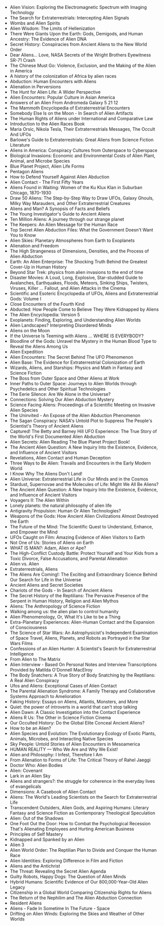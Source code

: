 <ul>

                             

 <li><a target="_blank" href="https://github.com/manjunath5496/The-Best-Alien-Books/blob/master/aln(1).pdf" style="text-decoration:none;">Alien Vision: Exploring the Electromagnetic Spectrum with Imaging Technology</a></li>

 <li><a target="_blank" href="https://github.com/manjunath5496/The-Best-Alien-Books/blob/master/aln(2).pdf" style="text-decoration:none;">The Search for Extraterrestrials: Intercepting Alien Signals</a></li>

<li><a target="_blank" href="https://github.com/manjunath5496/The-Best-Alien-Books/blob/master/aln(3).pdf" style="text-decoration:none;">Wombs and Alien Spirits</a></li>
 <li><a target="_blank" href="https://github.com/manjunath5496/The-Best-Alien-Books/blob/master/aln(4).pdf" style="text-decoration:none;">Alien Wisdom: The Limits of Hellenization</a></li>                              
<li><a target="_blank" href="https://github.com/manjunath5496/The-Best-Alien-Books/blob/master/aln(5).pdf" style="text-decoration:none;">There Were Giants Upon the Earth: Gods, Demigods, and Human Ancestry: The Evidence of Alien DNA</a></li>
<li><a target="_blank" href="https://github.com/manjunath5496/The-Best-Alien-Books/blob/master/aln(6).pdf" style="text-decoration:none;">Secret History: Conspiracies from Ancient Aliens to the New World Order</a></li>
 <li><a target="_blank" href="https://github.com/manjunath5496/The-Best-Alien-Books/blob/master/aln(7).pdf" style="text-decoration:none;">Dear Aliens... Love, NASA Secrets of the Wright Brothers Eyewitness SR-71 Crash</a></li>

 <li><a target="_blank" href="https://github.com/manjunath5496/The-Best-Alien-Books/blob/master/aln(8).pdf" style="text-decoration:none;"> The Chinese Must Go: Violence, Exclusion, and the Making of the Alien in America </a></li>
   <li><a target="_blank" href="https://github.com/manjunath5496/The-Best-Alien-Books/blob/master/aln(9).pdf" style="text-decoration:none;">A history of the colonization of Africa by alien races</a></li>
  
   
 <li><a target="_blank" href="https://github.com/manjunath5496/The-Best-Alien-Books/blob/master/aln(10).pdf" style="text-decoration:none;">Abduction: Human Encounters with Aliens </a></li>                              
<li><a target="_blank" href="https://github.com/manjunath5496/The-Best-Alien-Books/blob/master/aln(11).pdf" style="text-decoration:none;">Alienation in Perversions</a></li>
<li><a target="_blank" href="https://github.com/manjunath5496/The-Best-Alien-Books/blob/master/aln(12).pdf" style="text-decoration:none;">The Hunt for Alien Life: A Wider Perspective</a></li>
<li><a target="_blank" href="https://github.com/manjunath5496/The-Best-Alien-Books/blob/master/aln(13).pdf" style="text-decoration:none;">Alien Encounters: Popular Culture in Asian America</a></li>

<li><a target="_blank" href="https://github.com/manjunath5496/The-Best-Alien-Books/blob/master/aln(14).pdf" style="text-decoration:none;">Answers of an Alien From Andromeda Galaxy 5 21 12 </a></li>
                              
<li><a target="_blank" href="https://github.com/manjunath5496/The-Best-Alien-Books/blob/master/aln(15).pdf" style="text-decoration:none;">The Mammoth Encyclopedia of Extraterrestrial Encounters</a></li>

<li><a target="_blank" href="https://github.com/manjunath5496/The-Best-Alien-Books/blob/master/aln(16).pdf" style="text-decoration:none;">Somebody Else Is on the Moon - In Search of Alien Artifacts</a></li>

  <li><a target="_blank" href="https://github.com/manjunath5496/The-Best-Alien-Books/blob/master/aln(17).pdf" style="text-decoration:none;">The Human Rights of Aliens under International and Comparative Law</a></li>   
  
<li><a target="_blank" href="https://github.com/manjunath5496/The-Best-Alien-Books/blob/master/aln(18).pdf" style="text-decoration:none;">Introduction to the Alien Races Book</a></li> 

  
<li><a target="_blank" href="https://github.com/manjunath5496/The-Best-Alien-Books/blob/master/aln(19).pdf" style="text-decoration:none;">Maria Orsic, Nikola Tesla, Their Extraterrestrials Messages, The Occult And UFOs</a></li> 

<li><a target="_blank" href="https://github.com/manjunath5496/The-Best-Alien-Books/blob/master/aln(20).pdf" style="text-decoration:none;">Barlowe's Guide to Extraterrestrials: Great Aliens from Science Fiction Literature</a></li>

<li><a target="_blank" href="https://github.com/manjunath5496/The-Best-Alien-Books/blob/master/aln(21).pdf" style="text-decoration:none;">Aliens in America: Conspiracy Cultures from Outerspace to Cyberspace</a></li>
<li><a target="_blank" href="https://github.com/manjunath5496/The-Best-Alien-Books/blob/master/aln(22).pdf" style="text-decoration:none;">Biological Invasions: Economic and Environmental Costs of Alien Plant, Animal, and Microbe Species</a></li> 
 <li><a target="_blank" href="https://github.com/manjunath5496/The-Best-Alien-Books/blob/master/aln(23).pdf" style="text-decoration:none;">Blue Planet Project, Alien Life Forms</a></li> 
 

   <li><a target="_blank" href="https://github.com/manjunath5496/The-Best-Alien-Books/blob/master/aln(24).pdf" style="text-decoration:none;">Pentagon Aliens</a></li>
 
   <li><a target="_blank" href="https://github.com/manjunath5496/The-Best-Alien-Books/blob/master/aln(25).pdf" style="text-decoration:none;">How to Defend Yourself Against Alien Abduction</a></li>                              
 <li><a target="_blank" href="https://github.com/manjunath5496/The-Best-Alien-Books/blob/master/aln(26).pdf" style="text-decoration:none;">Alien Contact - The First Fifty Years</a></li>
 <li><a target="_blank" href="https://github.com/manjunath5496/The-Best-Alien-Books/blob/master/aln(27).pdf" style="text-decoration:none;">Aliens Found in Waiting: Women of the Ku Klux Klan in Suburban Chicago, 1870-1930</a></li>
   
 
   <li><a target="_blank" href="https://github.com/manjunath5496/The-Best-Alien-Books/blob/master/aln(28).pdf" style="text-decoration:none;">Draw 50 Aliens: The Step-by-Step Way to Draw UFOs, Galaxy Ghouls, Milky Way Marauders, and Other Extraterrestrial Creatures</a></li>
 
   <li><a target="_blank" href="https://github.com/manjunath5496/The-Best-Alien-Books/blob/master/aln(29).pdf" style="text-decoration:none;">Aliens and Man? A Synopsis of Facts and Beliefs</a></li>                              

  <li><a target="_blank" href="https://github.com/manjunath5496/The-Best-Alien-Books/blob/master/aln(30).pdf" style="text-decoration:none;">The Young Investigator's Guide to Ancient Aliens</a></li>
 
   <li><a target="_blank" href="https://github.com/manjunath5496/The-Best-Alien-Books/blob/master/aln(31).pdf" style="text-decoration:none;">Ten Million Aliens: A journey through our strange planet</a></li> 
    <li><a target="_blank" href="https://github.com/manjunath5496/The-Best-Alien-Books/blob/master/aln(32).pdf" style="text-decoration:none;">The Keepers: An Alien Message for the Human Race</a></li> 

   <li><a target="_blank" href="https://github.com/manjunath5496/The-Best-Alien-Books/blob/master/aln(33).pdf" style="text-decoration:none;">Top Secret Alien Abduction Files: What the Government Doesn't Want You to Know</a></li>                              

  <li><a target="_blank" href="https://github.com/manjunath5496/The-Best-Alien-Books/blob/master/aln(34).pdf" style="text-decoration:none;">Alien Skies: Planetary Atmospheres from Earth to Exoplanets</a></li> 
 
  <li><a target="_blank" href="https://github.com/manjunath5496/The-Best-Alien-Books/blob/master/aln(35).pdf" style="text-decoration:none;">Alienation and Freedom</a></li> 

  <li><a target="_blank" href="https://github.com/manjunath5496/The-Best-Alien-Books/blob/master/aln(36).pdf" style="text-decoration:none;">The High Strangeness of Dimensions, Densities, and the Process of Alien Abduction</a></li> 
 
<li><a target="_blank" href="https://github.com/manjunath5496/The-Best-Alien-Books/blob/master/aln(37).pdf" style="text-decoration:none;">Earth: An Alien Enterprise: The Shocking Truth Behind the Greatest Cover-Up in Human History</a></li>
 <li><a target="_blank" href="https://github.com/manjunath5496/The-Best-Alien-Books/blob/master/aln(38).pdf" style="text-decoration:none;">Beyond Star Trek: physics from alien invasions to the end of time</a></li>
<li><a target="_blank" href="https://github.com/manjunath5496/The-Best-Alien-Books/blob/master/aln(39).pdf" style="text-decoration:none;">Disaster Movies: A Loud, Long, Explosive, Star-studded Guide to Avalanches, Earthquakes, Floods, Meteors, Sinking Ships, Twisters, Viruses, Killer ... Fallout, and Alien Attacks in the Cinema</a></li>
 <li><a target="_blank" href="https://github.com/manjunath5496/The-Best-Alien-Books/blob/master/aln(40).pdf" style="text-decoration:none;">Scientific and Esoteric Encyclopedia of UFOs, Aliens and Extraterrestrial Gods: Volume I</a></li>                              
<li><a target="_blank" href="https://github.com/manjunath5496/The-Best-Alien-Books/blob/master/aln(41).pdf" style="text-decoration:none;">Close Encounters of the Fourth Kind</a></li>
<li><a target="_blank" href="https://github.com/manjunath5496/The-Best-Alien-Books/blob/master/aln(42).pdf" style="text-decoration:none;">Abducted: How People Come to Believe They Were Kidnapped by Aliens</a></li>
 
  <li><a target="_blank" href="https://github.com/manjunath5496/The-Best-Alien-Books/blob/master/aln(43).pdf" style="text-decoration:none;">The Alien Encyclopedia: Version 5</a></li>
 <li><a target="_blank" href="https://github.com/manjunath5496/The-Best-Alien-Books/blob/master/aln(44).pdf" style="text-decoration:none;">Exoplanets: Finding, Exploring, and Understanding Alien Worlds</a></li>
   <li><a target="_blank" href="https://github.com/manjunath5496/The-Best-Alien-Books/blob/master/aln(45).pdf" style="text-decoration:none;">Alien Landscapes? Interpreting Disordered Minds</a></li>  
   
<li><a target="_blank" href="https://github.com/manjunath5496/The-Best-Alien-Books/blob/master/aln(46).pdf" style="text-decoration:none;">Aliens on the Moon</a></li> 
                             
<li><a target="_blank" href="https://github.com/manjunath5496/The-Best-Alien-Books/blob/master/aln(47).pdf" style="text-decoration:none;">If the Universe Is Teeming with Aliens ... WHERE IS EVERYBODY?</a></li>
<li><a target="_blank" href="https://github.com/manjunath5496/The-Best-Alien-Books/blob/master/aln(48).pdf" style="text-decoration:none;">Bloodline of the Gods: Unravel the Mystery in the Human Blood Type to Reveal the Aliens Among Us</a></li>

<li><a target="_blank" href="https://github.com/manjunath5496/The-Best-Alien-Books/blob/master/aln(49).pdf" style="text-decoration:none;">Alien Expedition</a></li>
                              
<li><a target="_blank" href="https://github.com/manjunath5496/The-Best-Alien-Books/blob/master/aln(50).pdf" style="text-decoration:none;">Alien Encounters: The Secret Behind The UFO Phenomenon</a></li>
<li><a target="_blank" href="https://github.com/manjunath5496/The-Best-Alien-Books/blob/master/aln(51).pdf" style="text-decoration:none;">Alien Base: The Evidence for Extraterrestrial Colonization of Earth</a></li>
<li><a target="_blank" href="https://github.com/manjunath5496/The-Best-Alien-Books/blob/master/aln(52).pdf" style="text-decoration:none;">Wizards, Aliens, and Starships: Physics and Math in Fantasy and Science Fiction</a></li>

<li><a target="_blank" href="https://github.com/manjunath5496/The-Best-Alien-Books/blob/master/aln(53).pdf" style="text-decoration:none;">The Boss from Outer Space and Other Aliens at Work</a></li>
 
<li><a target="_blank" href="https://github.com/manjunath5496/The-Best-Alien-Books/blob/master/aln(54).pdf" style="text-decoration:none;">Inner Paths to Outer Space: Journeys to Alien Worlds through Psychedelics and Other Spiritual Technologies </a></li>

<li><a target="_blank" href="https://github.com/manjunath5496/The-Best-Alien-Books/blob/master/aln(55).pdf" style="text-decoration:none;">The Eerie Silence: Are We Alone in the Universe?</a></li>
 
  <li><a target="_blank" href="https://github.com/manjunath5496/The-Best-Alien-Books/blob/master/aln(56).pdf" style="text-decoration:none;">Connections: Solving Our Alien Abduction Mystery </a></li>                              

  <li><a target="_blank" href="https://github.com/manjunath5496/The-Best-Alien-Books/blob/master/aln(57).pdf" style="text-decoration:none;">Science Facing Aliens: Proceedings of a Scientific Meeting on Invasive Alien Species </a></li>
 
   <li><a target="_blank" href="https://github.com/manjunath5496/The-Best-Alien-Books/blob/master/aln(58).pdf" style="text-decoration:none;">The Uninvited - An Expose of the Alien Abduction Phenomenon</a></li>
    <li><a target="_blank" href="https://github.com/manjunath5496/The-Best-Alien-Books/blob/master/aln(59).pdf" style="text-decoration:none;">The Sagan Conspiracy: NASA's Untold Plot to Suppress The People's Scientist's Theory of Ancient Aliens</a></li>
 
  <li><a target="_blank" href="https://github.com/manjunath5496/The-Best-Alien-Books/blob/master/aln(60).pdf" style="text-decoration:none;">Captured! The Betty and Barney Hill UFO Experience: The True Story of the World's First Documented Alien Abduction </a></li>
 
   <li><a target="_blank" href="https://github.com/manjunath5496/The-Best-Alien-Books/blob/master/aln(61).pdf" style="text-decoration:none;">Alien Secrets: Alien Reading The Blue Planet Project Book!</a></li>
 
   <li><a target="_blank" href="https://github.com/manjunath5496/The-Best-Alien-Books/blob/master/aln(62).pdf" style="text-decoration:none;">The Ancient Alien Question: A New Inquiry Into the Existence, Evidence, and Influence of Ancient Visitors</a></li>
 
   <li><a target="_blank" href="https://github.com/manjunath5496/The-Best-Alien-Books/blob/master/aln(63).pdf" style="text-decoration:none;">Revelations, Alien Contact and Human Deception</a></li>                              

  <li><a target="_blank" href="https://github.com/manjunath5496/The-Best-Alien-Books/blob/master/aln(64).pdf" style="text-decoration:none;">Three Ways to Be Alien: Travails and Encounters in the Early Modern World</a></li>
 
   <li><a target="_blank" href="https://github.com/manjunath5496/The-Best-Alien-Books/blob/master/aln(65).pdf" style="text-decoration:none;">I Know Why The Aliens Don't Land! </a></li> 

   <li><a target="_blank" href="https://github.com/manjunath5496/The-Best-Alien-Books/blob/master/aln(66).pdf" style="text-decoration:none;">Alien Universe: Extraterrestrial Life in Our Minds and in the Cosmos</a></li> 
 
   <li><a target="_blank" href="https://github.com/manjunath5496/The-Best-Alien-Books/blob/master/aln(67).pdf" style="text-decoration:none;">Stardust, Supernovae and the Molecules of Life: Might We All Be Aliens?</a></li>                              

  <li><a target="_blank" href="https://github.com/manjunath5496/The-Best-Alien-Books/blob/master/aln(68).pdf" style="text-decoration:none;">The Ancient Alien Question: A New Inquiry Into the Existence, Evidence, and Influence of Ancient Visitors</a></li> 
 
  
   <li><a target="_blank" href="https://github.com/manjunath5496/The-Best-Alien-Books/blob/master/aln(69).pdf" style="text-decoration:none;">Voyagers II: The Alien Within</a></li>                              

  <li><a target="_blank" href="https://github.com/manjunath5496/The-Best-Alien-Books/blob/master/aln(70).pdf" style="text-decoration:none;">Lonely planets: the natural philosophy of alien life</a></li> 
  
 
 <li><a target="_blank" href="https://github.com/manjunath5496/The-Best-Alien-Books/blob/master/aln(71).pdf" style="text-decoration:none;">Antigravity Propulsion: Human Or Alien Technologies?</a></li>
 
 <li><a target="_blank" href="https://github.com/manjunath5496/The-Best-Alien-Books/blob/master/aln(72).pdf" style="text-decoration:none;">Weapons of the Gods: How Ancient Alien Civilizations Almost Destroyed the Earth</a></li> 
 
 
 <li><a target="_blank" href="https://github.com/manjunath5496/The-Best-Alien-Books/blob/master/aln(73).pdf" style="text-decoration:none;">The Future of the Mind: The Scientific Quest to Understand, Enhance, and Empower the Mind </a></li>
  <li><a target="_blank" href="https://github.com/manjunath5496/The-Best-Alien-Books/blob/master/aln(74).pdf" style="text-decoration:none;">UFOs Caught on Film: Amazing Evidence of Alien Visitors to Earth</a></li>
    <li><a target="_blank" href="https://github.com/manjunath5496/The-Best-Alien-Books/blob/master/aln(75).pdf" style="text-decoration:none;">Not One of Us: Stories of Aliens on Earth</a></li>                        
<li><a target="_blank" href="https://github.com/manjunath5496/The-Best-Alien-Books/blob/master/aln(76).pdf" style="text-decoration:none;">WHAT IS MAN?: Adam, Alien or Ape?</a></li>

 <li><a target="_blank" href="https://github.com/manjunath5496/The-Best-Alien-Books/blob/master/aln(77).pdf" style="text-decoration:none;">The High-Conflict Custody Battle: Protect Yourself and Your Kids from a Toxic Divorce, False Accusations, and Parental Alienation</a></li> 
 
 
 <li><a target="_blank" href="https://github.com/manjunath5496/The-Best-Alien-Books/blob/master/aln(78).pdf" style="text-decoration:none;">Alien vs. Alien</a></li>
  <li><a target="_blank" href="https://github.com/manjunath5496/The-Best-Alien-Books/blob/master/aln(79).pdf" style="text-decoration:none;">Extraterrestrials, Aliens</a></li>


 <li><a target="_blank" href="https://github.com/manjunath5496/The-Best-Alien-Books/blob/master/aln(80).pdf" style="text-decoration:none;">The Aliens Are Coming!: The Exciting and Extraordinary Science Behind Our Search for Life in the Universe</a></li> 
 
 
 <li><a target="_blank" href="https://github.com/manjunath5496/The-Best-Alien-Books/blob/master/aln(81).pdf" style="text-decoration:none;">Ancient Aliens and Secret Societies</a></li>
  <li><a target="_blank" href="https://github.com/manjunath5496/The-Best-Alien-Books/blob/master/aln(82).pdf" style="text-decoration:none;">Chariots of the Gods - In Search of Ancient Aliens</a></li>

 <li><a target="_blank" href="https://github.com/manjunath5496/The-Best-Alien-Books/blob/master/aln(83).pdf" style="text-decoration:none;">The Secret History of the Reptilians: The Pervasive Presence of the Serpent in Human History, Religion and Alien Mythos</a></li>
  <li><a target="_blank" href="https://github.com/manjunath5496/The-Best-Alien-Books/blob/master/aln(84).pdf" style="text-decoration:none;">Aliens: The Anthropology of Science Fiction</a></li>

 <li><a target="_blank" href="https://github.com/manjunath5496/The-Best-Alien-Books/blob/master/aln(85).pdf" style="text-decoration:none;">Walking among us: the alien plan to control humanity</a></li>
  <li><a target="_blank" href="https://github.com/manjunath5496/The-Best-Alien-Books/blob/master/aln(86).pdf" style="text-decoration:none;">Alien Phenomenology, Or, What It's Like to be a Thing</a></li>

 <li><a target="_blank" href="https://github.com/manjunath5496/The-Best-Alien-Books/blob/master/aln(87).pdf" style="text-decoration:none;">Extra-Planetary Experiences: Alien-Human Contact and the Expansion of Consciousness</a></li>
  <li><a target="_blank" href="https://github.com/manjunath5496/The-Best-Alien-Books/blob/master/aln(88).pdf" style="text-decoration:none;">The Science of Star Wars: An Astrophysicist's Independent Examination of Space Travel, Aliens, Planets, and Robots as Portrayed in the Star Wars Films</a></li>
  <li><a target="_blank" href="https://github.com/manjunath5496/The-Best-Alien-Books/blob/master/aln(89).pdf" style="text-decoration:none;">Confessions of an Alien Hunter: A Scientist's Search for Extraterrestrial Intelligence</a></li>
  
  
  <li><a target="_blank" href="https://github.com/manjunath5496/The-Best-Alien-Books/blob/master/aln(90).pdf" style="text-decoration:none;">From Alien to The Matrix</a></li>
  <li><a target="_blank" href="https://github.com/manjunath5496/The-Best-Alien-Books/blob/master/aln(91).pdf" style="text-decoration:none;">Alien Interview - Based On Personal Notes and Interview Transcriptions Provided by Matilda O'Donnell MacElroy
</a></li>

 <li><a target="_blank" href="https://github.com/manjunath5496/The-Best-Alien-Books/blob/master/aln(92).pdf" style="text-decoration:none;">The Body Snatchers: A True Story of Body Snatching by the Reptilians: A Real Alien Conspiracy</a></li>
  <li><a target="_blank" href="https://github.com/manjunath5496/The-Best-Alien-Books/blob/master/aln(93).pdf" style="text-decoration:none;"> Ufos and Aliens: Exceptional Cases of Alien Contact</a></li>
  <li><a target="_blank" href="https://github.com/manjunath5496/The-Best-Alien-Books/blob/master/aln(94).pdf" style="text-decoration:none;">The Parental Alienation Syndrome: A Family Therapy and Collaborative Systems Approach to Amelioration</a></li> 
  
   <li><a target="_blank" href="https://github.com/manjunath5496/The-Best-Alien-Books/blob/master/aln(95).pdf" style="text-decoration:none;">Faking History: Essays on Aliens, Atlantis, Monsters, and More</a></li>  
  
<li><a target="_blank" href="https://github.com/manjunath5496/The-Best-Alien-Books/blob/master/aln(96).pdf" style="text-decoration:none;">Quiet: the power of introverts in a world that can't stop talking</a></li> 
  
  
<li><a target="_blank" href="https://github.com/manjunath5496/The-Best-Alien-Books/blob/master/aln(97).pdf" style="text-decoration:none;">Alien Dawn: A Classic Investigation into the Contact Experience</a></li>


 <li><a target="_blank" href="https://github.com/manjunath5496/The-Best-Alien-Books/blob/master/aln(98).pdf" style="text-decoration:none;">Aliens R Us: The Other in Science Fiction Cinema</a></li> 
  
   <li><a target="_blank" href="https://github.com/manjunath5496/The-Best-Alien-Books/blob/master/aln(99).pdf" style="text-decoration:none;">Our Occulted History: Do the Global Elite Conceal Ancient Aliens?</a></li>  
  
<li><a target="_blank" href="https://github.com/manjunath5496/The-Best-Alien-Books/blob/master/aln(100).pdf" style="text-decoration:none;">How to be an Alien?</a></li>  
  
 <li><a target="_blank" href="https://github.com/manjunath5496/The-Best-Alien-Books/blob/master/aln(101).pdf" style="text-decoration:none;">Alien Species and Evolution: The Evolutionary Ecology of Exotic Plants, Animals, Microbes, and Interacting Native Species</a></li> 
  
   <li><a target="_blank" href="https://github.com/manjunath5496/The-Best-Alien-Books/blob/master/aln(102).pdf" style="text-decoration:none;">Sky People: Untold Stories of Alien Encounters in Mesoamerica</a></li> 
  
   
 <li><a target="_blank" href="https://github.com/manjunath5496/The-Best-Alien-Books/blob/master/aln(103).pdf" style="text-decoration:none;">HUMAN REALITY — Who We Are and Why We Exist! </a></li> 
  
   <li><a target="_blank" href="https://github.com/manjunath5496/The-Best-Alien-Books/blob/master/aln(104).pdf" style="text-decoration:none;">Alien and Philosophy: I Infest, Therefore I Am</a></li>  
   
 <li><a target="_blank" href="https://github.com/manjunath5496/The-Best-Alien-Books/blob/master/aln(105).pdf" style="text-decoration:none;">From Alienation to Forms of Life: The Critical Theory of Rahel Jaeggi</a></li> 
 
<li><a target="_blank" href="https://github.com/manjunath5496/The-Best-Alien-Books/blob/master/aln(106).pdf" style="text-decoration:none;">Doctor Who: Alien Bodies</a></li> 
  
   <li><a target="_blank" href="https://github.com/manjunath5496/The-Best-Alien-Books/blob/master/aln(107).pdf" style="text-decoration:none;">Alien: Covenant</a></li> 
  
   
 <li><a target="_blank" href="https://github.com/manjunath5496/The-Best-Alien-Books/blob/master/aln(108).pdf" style="text-decoration:none;">Lark in an Alien Sky </a></li> 
  
   <li><a target="_blank" href="https://github.com/manjunath5496/The-Best-Alien-Books/blob/master/aln(109).pdf" style="text-decoration:none;">Aliens and strangers?: the struggle for coherence in the everyday lives of evangelicals</a></li>  
   
 <li><a target="_blank" href="https://github.com/manjunath5496/The-Best-Alien-Books/blob/master/aln(110).pdf" style="text-decoration:none;">Dimensions: A Casebook of Alien Contact</a></li>  
   
<li><a target="_blank" href="https://github.com/manjunath5496/The-Best-Alien-Books/blob/master/aln(111).pdf" style="text-decoration:none;">Aliens: The World's Leading Scientists on the Search for Extraterrestrial Life</a></li> 
  
   
 <li><a target="_blank" href="https://github.com/manjunath5496/The-Best-Alien-Books/blob/master/aln(112).pdf" style="text-decoration:none;">Transcendent Outsiders, Alien Gods, and Aspiring Humans: Literary Fantasy and Science Fiction as Contemporary Theological Speculation</a></li> 
  
   <li><a target="_blank" href="https://github.com/manjunath5496/The-Best-Alien-Books/blob/master/aln(113).pdf" style="text-decoration:none;">Alien: Out of the Shadows </a></li>  
   
<li><a target="_blank" href="https://github.com/manjunath5496/The-Best-Alien-Books/blob/master/aln(114).pdf" style="text-decoration:none;">One Foot Out the Door: How to Combat the Psychological Recession That's Alienating Employees and Hurting American Business</a></li>
 <li><a target="_blank" href="https://github.com/manjunath5496/The-Best-Alien-Books/blob/master/aln(115).pdf" style="text-decoration:none;">Principles of Self Mastery</a></li>  
   
 <li><a target="_blank" href="https://github.com/manjunath5496/The-Best-Alien-Books/blob/master/aln(116).pdf" style="text-decoration:none;">Kidnapped and Spanked by an Alien</a></li>   
   
   <li><a target="_blank" href="https://github.com/manjunath5496/The-Best-Alien-Books/blob/master/aln(117).pdf" style="text-decoration:none;">Alien 3</a></li>  
   
 <li><a target="_blank" href="https://github.com/manjunath5496/The-Best-Alien-Books/blob/master/aln(118).pdf" style="text-decoration:none;">Alien World Order: The Reptilian Plan to Divide and Conquer the Human Race</a></li>  
   
  <li><a target="_blank" href="https://github.com/manjunath5496/The-Best-Alien-Books/blob/master/aln(119).pdf" style="text-decoration:none;">Alien Identities: Exploring Difference in Film and Fiction</a></li> 
  
   <li><a target="_blank" href="https://github.com/manjunath5496/The-Best-Alien-Books/blob/master/aln(120).pdf" style="text-decoration:none;">Aliens and the Antichrist</a></li>  
   
 <li><a target="_blank" href="https://github.com/manjunath5496/The-Best-Alien-Books/blob/master/aln(121).pdf" style="text-decoration:none;">The Threat: Revealing the Secret Alien Agenda</a></li>   
   
   <li><a target="_blank" href="https://github.com/manjunath5496/The-Best-Alien-Books/blob/master/aln(122).pdf" style="text-decoration:none;">Guilty Robots, Happy Dogs: The Question of Alien Minds </a></li>  
     
<li><a target="_blank" href="https://github.com/manjunath5496/The-Best-Alien-Books/blob/master/aln(123).pdf" style="text-decoration:none;">Hybrid Humans: Scientific Evidence of Our 800,000-Year-Old Alien Legacy</a></li>  
   
 <li><a target="_blank" href="https://github.com/manjunath5496/The-Best-Alien-Books/blob/master/aln(124).pdf" style="text-decoration:none;">Citizenship in a Global World Comparing Citizenship Rights for Aliens</a></li>   
   
   <li><a target="_blank" href="https://github.com/manjunath5496/The-Best-Alien-Books/blob/master/aln(125).pdf" style="text-decoration:none;">The Return of the Nephilim and The Alien Abduction Connection</a></li>   
   
   <li><a target="_blank" href="https://github.com/manjunath5496/The-Best-Alien-Books/blob/master/aln(126).pdf" style="text-decoration:none;">Resident Aliens</a></li> 
   
<li><a target="_blank" href="https://github.com/manjunath5496/The-Best-Alien-Books/blob/master/aln(127).pdf" style="text-decoration:none;">Aliens - Fade In Sometime In The Future - Space</a></li>  
   
 <li><a target="_blank" href="https://github.com/manjunath5496/The-Best-Alien-Books/blob/master/aln(128).pdf" style="text-decoration:none;">Drifting on Alien Winds: Exploring the Skies and Weather of Other Worlds</a></li>   
   
 
 
 </ul>
